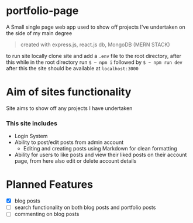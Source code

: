 # portfolio-page
A Small single page web app used to show off projects I've undertaken on the side of my main degree

> created with express.js, react.js db, MongoDB (MERN STACK)

to run site locally clone site and add a `.env` file to the root directory, after this while in the root directory run `$ ~ npm i` followed by `$ ~ npm run dev` after this the site should be available at `localhost:3000`

# Aim of sites functionality

Site aims to show off any projects I have undertaken

### This site includes

- Login System
- Ability to post/edit posts from admin account
  - Editing and creating posts using Markdown for clean formatting
- Ability for users to like posts and view their liked posts on their account page, from here also edit or delete account details

# Planned Features

- [x] blog posts
- [ ] search functionality on both blog posts and portfolio posts
- [ ] commenting on blog posts
